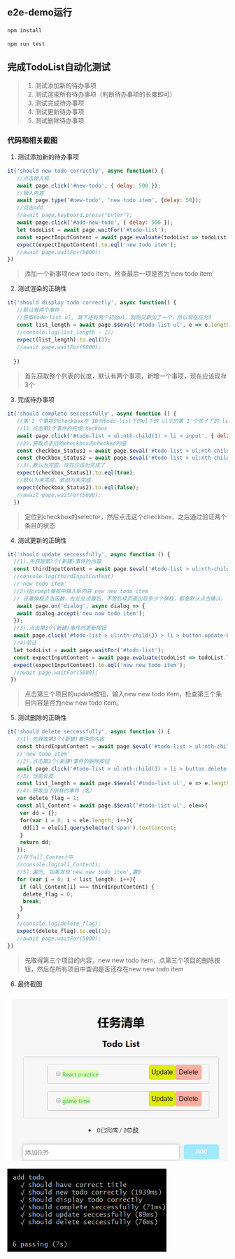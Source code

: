 ## e2e-demo运行

`npm install`

`npm run test`

## 完成TodoList自动化测试

> 1. 测试添加新的待办事项
> 2. 测试渲染所有待办事项（判断待办事项的长度即可）
> 3. 测试完成待办事项
> 4. 测试更新待办事项
> 5. 测试删除待办事项

### 代码和相关截图

1. 测试添加新的待办事项

```js
it('should new todo correctly', async function() {
   //点击输入框
   await page.click('#new-todo', { delay: 500 });
   //输入内容
   await page.type('#new-todo', 'new todo item', {delay: 50});
   //点击add   
   //await page.keyboard.press("Enter");
   await page.click('#add-new-todo', { delay: 500 });
   let todoList = await page.waitFor('#todo-list');
   const expectInputContent = await page.evaluate(todoList => todoList.lastChild.querySelector('span').textContent, todoList);
   expect(expectInputContent).to.eql('new todo item');
   //await page.waitFor(5000);
})
```

> 添加一个新事项new todo item，检查最后一项是否为’new todo item’

2. 测试渲染的正确性

```js
it('should display todo correctly', async function() {
   //默认有两个事件
   //获取todo-list ul, 其下还有两个初始ul，刚刚又新加了一个，所以现在应为3
   const list_length = await page.$$eval('#todo-list ul', e => e.length);
   //console.log(list_length - 1);
   expect(list_length).to.eql(3);
   //await page.waitFor(5000);

  }) 
```

> 首先获取整个列表的长度，默认有两个事项，新增一个事项，现在应该现存3个

3. 完成待办事项

```js
it('should complete seccessfully', async function () {
   //第'1'个事项的checkbox在 ID为todo-list下的ul下的 ul下的第'1'个孩子下的 li下的input上
   //1).点击第1个事件的完成checkbox
   await page.click('#todo-list > ul:nth-child(1) > li > input', { delay: 50 });
   //2).获取点击后的checkbox的checked的值
   const checkbox_Status1 = await page.$eval('#todo-list > ul:nth-child(1) > li > input', el => el.checked);
   const checkbox_Status2 = await page.$eval('#todo-list > ul:nth-child(2) > li > input', el => el.checked);
   //3).默认为完成，现在应该为完成了
   expect(checkbox_Status1).to.eql(true);
   //默认为未完成，依旧为未完成
   expect(checkbox_Status2).to.eql(false);
   //await page.waitFor(5000);
  }) 
```

> 定位到checkbox的selector，然后点击这个checkbox，之后通过验证两个条目的状态

4. 测试更新的正确性

```js
it('should update seccessfully', async function () {
  //1).先获取第3个(新建)事件的内容
  const thirdInputContent = await page.$eval('#todo-list > ul:nth-child(3) > li > span', el => el.textContent);
  //console.log(thirdInputContent)
  //'new todo item'
  //2)往prompt弹框中输入新内容 new new todo item
  // 设置弹框点击函数，在此处设置后，不管后续页面出现多少个弹框，都会默认点击确认。
   await page.on('dialog', async dialog => {
   await dialog.accept('new new todo item');
  });
  //3).点击第3个(新建)事件的更新按钮
  await page.click('#todo-list > ul:nth-child(3) > li > button.update-btn', { delay: 50 });
  //4)验证
  let todoList = await page.waitFor('#todo-list');
  const expectInputContent = await page.evaluate(todoList => todoList.lastChild.querySelector('span').textContent, todoList);
  expect(expectInputContent).to.eql('new new todo item');
  //await page.waitFor(5000);
 })
```

> 点击第三个项目的update按钮，输入new new todo item，检查第三个条目内容是否为new new todo item。

5. 测试删除的正确性

```js
it('should delete seccessfully', async function () {
   //1).先获取第3个(新建)事件的内容
   const thirdInputContent = await page.$eval('#todo-list > ul:nth-child(3) > li > span', el => el.textContent);
   //'new todo item'
   //2).点击第3个(新建)事件的删除按钮
   await page.click('#todo-list > ul:nth-child(3) > li > button.delete-btn', { delay: 50 });
   //3).当前长度
   const list_length = await page.$$eval('#todo-list ul', e => e.length);
   //4).获取当下所有的事件（名）
   var delete_flag = 1;
   const all_Content = await page.$$eval('#todo-list ul', ele=>{
​    var dd = {};
​    for(var i = 0; i < ele.length; i++){    
​     dd[i] = ele[i].querySelector('span').textContent;
​    }
​    return dd;    
   });
   //存于all_Content中
   //console.log(all_Content);
   //5).遍历, 如果发现'new new todo item',置0
   for (var i = 0; i < list_length; i++){
​    if (all_Content[i] === thirdInputContent) {
​     delete_flag = 0;
​     break;
​    }
   }
   //console.log(delete_flag);
   expect(delete_flag).to.eql(1);
   //await page.waitFor(5000);
})
```

> 先取得第三个项目的内容，new new todo item，点第三个项目的删除按钮，然后在所有项目中查询是否还存在new new todo item

6. 最终截图

![](list.png)

![](result.png)